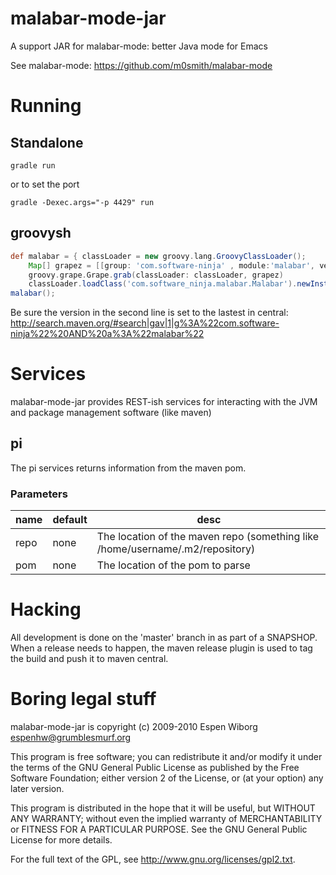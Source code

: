# malabar-mode-jar
 A support JAR for malabar-mode: better Java mode for Emacs

See malabar-mode: https://github.com/m0smith/malabar-mode

# Running

## Standalone

```
gradle run
```

or to set the port

```
gradle -Dexec.args="-p 4429" run
```

## groovysh


```groovy
def malabar = { classLoader = new groovy.lang.GroovyClassLoader();
    Map[] grapez = [[group: 'com.software-ninja' , module:'malabar', version:'2.0.2']]
    groovy.grape.Grape.grab(classLoader: classLoader, grapez)
    classLoader.loadClass('com.software_ninja.malabar.Malabar').newInstance().startCL(classLoader); }; 
malabar();
```

Be sure the version in the second line is set to the lastest in central: http://search.maven.org/#search|gav|1|g%3A%22com.software-ninja%22%20AND%20a%3A%22malabar%22

# Services
malabar-mode-jar provides REST-ish services for interacting with the JVM and package management software (like maven)

## pi
The pi services returns information from the maven pom.
### Parameters
| name | default | desc 
|------|---------|------
| repo | none    | The location of the maven repo (something like /home/username/.m2/repository)
| pom  | none    | The location of the pom to parse



# Hacking

All development is done on the 'master' branch in as part of a SNAPSHOP.  When a release needs to happen, the maven release plugin is used to tag the build and push it to maven central.

# Boring legal stuff

malabar-mode-jar is copyright (c) 2009-2010 Espen Wiborg <espenhw@grumblesmurf.org>

This program is free software; you can redistribute it and/or
modify it under the terms of the GNU General Public License as
published by the Free Software Foundation; either version 2 of the
License, or (at your option) any later version.

This program is distributed in the hope that it will be useful, but
WITHOUT ANY WARRANTY; without even the implied warranty of
MERCHANTABILITY or FITNESS FOR A PARTICULAR PURPOSE.  See the GNU
General Public License for more details.

For the full text of the GPL, see <http://www.gnu.org/licenses/gpl2.txt>.

[JDEE]: http://jdee.sourceforge.net/
[run jdb on an applet]: http://jdee.sourceforge.net/jdedoc/html/jde-ug/jde-ug-content.html#d0e4142
[BeanShell]: http://www.beanshell.org/
[my blog]: http://blog.grumblesmurf.org/
[Maven]: http://maven.apache.org/
[CEDET]: http://cedet.sourceforge.net/
[Groovy]: http://groovy.codehaus.org/
[Junit]: http://www.junit.org/
[issue tracker]: http://github.com/dstu/malabar-mode/issues
[Nikolaj Schumacher]: http://nschum.de/src/emacs/
[standard Semantic code completion]: http://cedet.sourceforge.net/intellisense.shtml
[Elvis operator]: http://groovy.codehaus.org/Operators#Operators-ElvisOperator
[git-flow]: http://nvie.com/posts/a-successful-git-branching-model/
